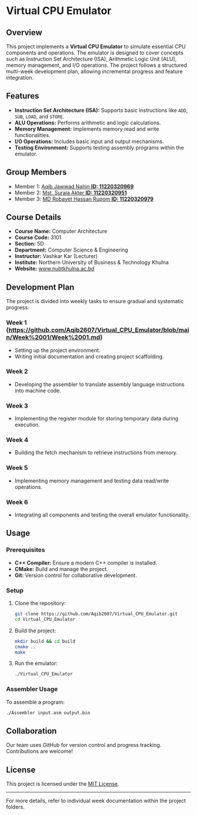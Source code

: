 # Virtual CPU Emulator

## Overview
This project implements a **Virtual CPU Emulator** to simulate essential CPU components and operations. The emulator is designed to cover concepts such as Instruction Set Architecture (ISA), Arithmetic Logic Unit (ALU), memory management, and I/O operations. The project follows a structured multi-week development plan, allowing incremental progress and feature integration.

## Features
- **Instruction Set Architecture (ISA):** Supports basic instructions like `ADD`, `SUB`, `LOAD`, and `STORE`.
- **ALU Operations:** Performs arithmetic and logic calculations.
- **Memory Management:** Implements memory read and write functionalities.
- **I/O Operations:** Includes basic input and output mechanisms.
- **Testing Environment:** Supports testing assembly programs within the emulator.

## Group Members
- Member 1: [Aqib Jawwad Nahin **ID: 11220320969**](mailto:aqibjawwad2607@gmail.com)
- Member 2: [Mst. Suraia Akter **ID: 11220320951**](mailto:aktersuraia123@gmail.com)
- Member 3: [MD Robayet Hassan Rupom **ID: 11220320979**](mailto:rupomhossain58@gmail.com)

## Course Details
- **Course Name:** Computer Architecture 
- **Course Code:** 3101 
- **Section:** 5D 
- **Department:** Computer Science & Engineering 
- **Instructor:** Vashkar Kar  (Lecturer)
- **Institute:** Northern University of Business & Technology Khulna
- **Website:** www.nubtkhulna.ac.bd

## Development Plan
The project is divided into weekly tasks to ensure gradual and systematic progress:

### Week 1 (https://github.com/Aqib2607/Virtual_CPU_Emulator/blob/main/Week%2001/Week%2001.md)
- Setting up the project environment.
- Writing initial documentation and creating project scaffolding.

### Week 2
- Developing the assembler to translate assembly language instructions into machine code.

### Week 3
- Implementing the register module for storing temporary data during execution.

### Week 4
- Building the fetch mechanism to retrieve instructions from memory.

### Week 5
- Implementing memory management and testing data read/write operations.

### Week 6
- Integrating all components and testing the overall emulator functionality.

## Usage

### Prerequisites
- **C++ Compiler:** Ensure a modern C++ compiler is installed.
- **CMake:** Build and manage the project.
- **Git:** Version control for collaborative development.

### Setup
1. Clone the repository:
   ```bash
   git clone https://github.com/Aqib2607/Virtual_CPU_Emulator.git
   cd Virtual_CPU_Emulator
   ```
2. Build the project:
   ```bash
   mkdir build && cd build
   cmake ..
   make
   ```
3. Run the emulator:
   ```bash
   ./Virtual_CPU_Emulator
   ```

### Assembler Usage
To assemble a program:
```bash
./Assembler input.asm output.bin
```

## Collaboration
Our team uses GitHub for version control and progress tracking. Contributions are welcome!

## License
This project is licensed under the [MIT License](LICENSE).

---
For more details, refer to individual week documentation within the project folders.
